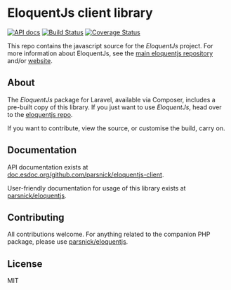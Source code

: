 # EloquentJs client library
[![API docs](https://doc.esdoc.org/github.com/parsnick/eloquentjs-client/badge.svg)](https://doc.esdoc.org/github.com/parsnick/eloquentjs-client/)
[![Build Status](https://travis-ci.org/parsnick/eloquentjs-client.svg)](https://travis-ci.org/parsnick/eloquentjs-client)
[![Coverage Status](https://coveralls.io/repos/parsnick/eloquentjs-client/badge.svg?branch=master&service=github)](https://coveralls.io/github/parsnick/eloquentjs-client?branch=master)

This repo contains the javascript source for the *EloquentJs* project.
For more information about EloquentJs, see the [main eloquentjs repository](https://github.com/parsnick/eloquentjs) and/or [website](http://parsnick.github.io/eloquentjs).


## About

The *EloquentJs* package for Laravel, available via Composer, includes a pre-built copy of this library. If you just want to use *EloquentJs*, head over to the [eloquentjs repo](https://github.com/parsnick/eloquentjs).

If you want to contribute, view the source, or customise the build, carry on.

## Documentation

API documentation exists at [doc.esdoc.org/github.com/parsnick/eloquentjs-client](https://doc.esdoc.org/github.com/parsnick/eloquentjs-client/).

User-friendly documentation for usage of this library exists at [parsnick/eloquentjs](https://github.com/parsnick/eloquentjs).

## Contributing
All contributions welcome. For anything related to the companion PHP package, please use [parsnick/eloquentjs](https://github.com/parsnick/eloquentjs).

## License
MIT
